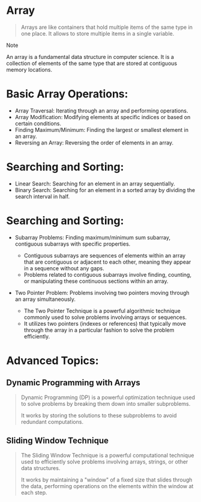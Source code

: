 # Array

> Arrays are like containers that hold multiple items of the same type in one place. It allows to store multiple items in a single variable.

> [!NOTE]
> An array is a fundamental data structure in computer science. 
> It is a collection of elements of the same type that are stored at contiguous memory locations.

# Basic Array Operations: 
+ Array Traversal: Iterating through an array and performing operations.
+ Array Modification: Modifying elements at specific indices or based on certain conditions.
+ Finding Maximum/Minimum: Finding the largest or smallest element in an array.
+ Reversing an Array: Reversing the order of elements in an array.

# Searching and Sorting: 
+ Linear Search: Searching for an element in an array sequentially.
+ Binary Search: Searching for an element in a sorted array by dividing the search interval in half.

# Searching and Sorting: 
+ Subarray Problems: Finding maximum/minimum sum subarray, contiguous subarrays with specific properties.
  + Contiguous subarrays are sequences of elements within an array that are contiguous or adjacent to each other, meaning they appear in a sequence without any gaps. 
  + Problems related to contiguous subarrays involve finding, counting, or manipulating these continuous sections within an array.

+ Two Pointer Problem: Problems involving two pointers moving through an array simultaneously.
  + The Two Pointer Technique is a powerful algorithmic technique commonly used to solve problems involving arrays or sequences. 
  + It utilizes two pointers (indexes or references) that typically move through the array in a particular fashion to solve the problem efficiently.

# Advanced Topics: 
## Dynamic Programming with Arrays
> Dynamic Programming (DP) is a powerful optimization technique used to solve problems by breaking them down into smaller subproblems. 
> 
> It works by storing the solutions to these subproblems to avoid redundant computations.
## Sliding Window Technique
> The Sliding Window Technique is a powerful computational technique used to efficiently solve problems involving arrays, strings, or other data structures. 
> 
> It works by maintaining a "window" of a fixed size that slides through the data, performing operations on the elements within the window at each step.


